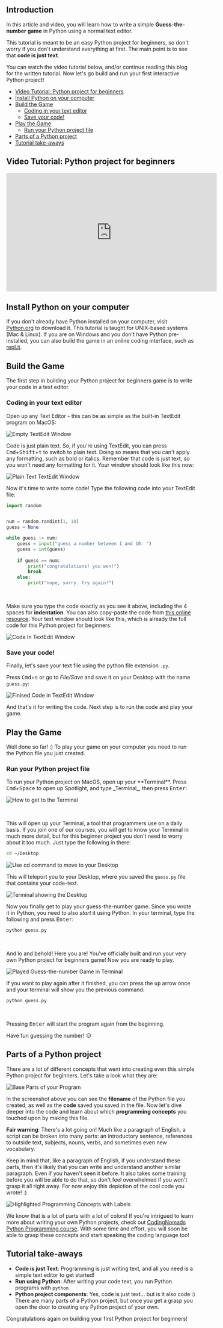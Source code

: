 <h2 id="introduction">Introduction</h2>

In this article and video, you will learn how to write a simple **Guess-the-number game** in Python using a normal text editor. 

This tutorial is meant to be an easy Python project for beginners, so don't worry if you don't understand everything at first. The main point is to see that **code is just text**. 

You can watch the video tutorial below, and/or continue reading this blog for the written tutorial. Now let's go build and run your first interactive Python project!

- [Video Tutorial: Python project for beginners](#video-tutorial-python-project-for-beginners)
- [Install Python on your computer](#install-python-on-your-computer)
- [Build the Game ](#build-the-game-)
  - [Coding in your text editor](#coding-in-your-text-editor)
  - [Save your code!](#save-your-code)
- [Play the Game](#play-the-game)
  - [Run your Python project file](#run-your-python-project-file)
- [Parts of a Python project](#parts-of-a-python-project)
- [Tutorial take-aways](#tutorial-take-aways)

<h2 id="video-tutorial-python-project-for-beginners">Video Tutorial: Python project for beginners</h2>

<iframe width="560" height="315" src="https://www.youtube.com/embed/CAOOILNwI5M" frameborder="0" allow="accelerometer; autoplay; encrypted-media; gyroscope; picture-in-picture" allowfullscreen></iframe>

<h2 id="install-python-on-your-computer">Install Python on your computer</h2>

If you don't already have Python installed on your computer, visit <a target="_blank" href="https://www.python.org/downloads/">Python.org</a> to download it. This tutorial is taught for UNIX-based systems (Mac & Linux). If you are on Windows and you don't have Python pre-installed, you can also build the game in an online coding interface, such as <a href="repl.it" target="_blank">[repl.it](https://repl.it/)</a>.

<h2 id="build-the-game">Build the Game</h2> 

The first step in building your Python project for beginners game is to write your code in a text editor.

<h3 id="coding-in-your-text-editor">Coding in your text editor</h3>

Open up any Text Editor - this can be as simple as the built-in TextEdit program on MacOS:

![Empty TextEdit Window](https://github.com/CodingNomads/articles/blob/main/code-is-text/imgs/empty_textedit.png?raw=true)

Code is just plain text. So, if you're using TextEdit, you can press <kbd>Cmd</kbd>+<kbd>Shift</kbd>+<kbd>t</kbd> to switch to plain text. Doing so means that you can't apply any formatting, such as bold or italics. Remember that code is just text, so you won't need any formatting for it. Your window should look like this now:

![Plain Text TextEdit Window](https://github.com/CodingNomads/articles/blob/main/code-is-text/imgs/plain_textedit_window.png?raw=true)

Now it's time to write some code! Type the following code into your TextEdit file:

```python
import random


num = random.randint(1, 10)
guess = None

while guess != num:
    guess = input("guess a number between 1 and 10: ")
    guess = int(guess)
    
    if guess == num:
        print("congratulations! you won!")
        break
    else:
        print("nope, sorry. try again!")
```
&nbsp;

Make sure you type the code exactly as you see it above, including the 4 spaces for **indentation**. You can also copy-paste the code from [this online resource](https://gist.github.com/martin-martin/d2f0bf7a6187a4e05d847b06e2bcee1d). Your text window should look like this, which is already the full code for this Python project for beginners:

![Code In TextEdit Window](https://github.com/CodingNomads/articles/blob/main/code-is-text/imgs/guess_code.png?raw=true)

<h3 id="save-your-code">Save your code!</h3>

Finally, let's save your text file using the python file extension `.py`. 

Press <kbd>Cmd</kbd>+<kbd>s</kbd> or go to _File/Save_ and save it on your Desktop with the name `guess.py`:

![Finised Code in TextEdit Window](https://github.com/CodingNomads/articles/blob/main/code-is-text/imgs/finished_code.png?raw=true)

And that's it for writing the code. Next step is to run the code and play your game.

<h2 id="play-the-game">Play the Game</h2>

Well done so far! :) To play your game on your computer you need to run the Python file you just created. 

<h3 id="run-your-python-project-file">Run your Python project file</h3>
To run your Python project on MacOS, open up your **Terminal**. Press <kbd>Cmd</kbd>+<kbd>Space</kbd> to open up Spotlight, and type _Terminal_, then press <kbd>Enter</kbd>:

![How to get to the Terminal](https://github.com/CodingNomads/articles/blob/main/code-is-text/imgs/get_to_terminal.png?raw=true)

&nbsp;

This will open up your Terminal, a tool that programmers use on a daily basis. If you join one of our courses, you will get to know your Terminal in much more detail, but for this beginner project you don't need to worry about it too much. Just type the following in there:

```bash
cd ~/Desktop
```

![Use cd command to move to your Desktop](https://github.com/CodingNomads/articles/blob/main/code-is-text/imgs/cd_desktop.png?raw=true)

This will teleport you to your Desktop, where you saved the `guess.py` file that contains your code-text.

![Terminal showing the Desktop](https://github.com/CodingNomads/articles/blob/main/code-is-text/imgs/on_desktop.png?raw=true)

Now you finally get to play your guess-the-number game. Since you wrote it in Python, you need to also _start_ it using Python. In your terminal, type the following and press <kbd>Enter</kbd>:

```bash
python guess.py
```
&nbsp;

And lo and behold! Here you are! You've officially built and run your very own Python project for beginners game! Now you are ready to play.

![Played Guess-the-number Game in Terminal](https://github.com/CodingNomads/articles/blob/main/code-is-text/imgs/played_game.png?raw=true)

If you want to play again after it finished, you can press the <kbd>up</kbd> arrow once and your terminal will show you the previous command:

```bash
python guess.py
```

&nbsp;

Pressing <kbd>Enter</kbd> will start the program again from the beginning.

Have fun guessing the number! :D

<h2 id="parts-of-a-python-project">Parts of a Python project</h2>

There are a lot of different concepts that went into creating even this simple Python project for beginners. Let's take a look what they are:

![Base Parts of your Program](https://github.com/CodingNomads/articles/blob/main/code-is-text/imgs/base_parts.png?raw=true)

In the screenshot above you can see the **filename** of the Python file you created, as well as the **code** saved you saved in the file. Now let's dive deeper into the code and learn about which **programming concepts** you touched upon by making this file.

**Fair warning**: There's a lot going on! Much like a paragraph of English, a script can be broken into many parts: an introductory sentence, references to outside text, subjects, nouns, verbs, and sometimes even new vocabulary.

Keep in mind that, like a paragraph of English, if you understand these parts, then it's likely that you can write and understand another similar paragraph. Even if you haven't seen it before. It also takes some training before you will be able to do that, so don't feel overwhelmed if you won't grasp it all right away. For now enjoy this depiction of the cool code you wrote! :)

![Highlighted Programming Concepts with Labels](https://github.com/CodingNomads/articles/blob/main/code-is-text/imgs//programming_concepts.png?raw=True)

We know that is a lot of parts with a lot of colors! If you're intrigued to learn more about writing your own Python projects, check out <a target="_blank" href="https://codingnomads.co/courses/python-bootcamp-online/">CodingNomads Python Programming course</a>. With some time and effort, you will soon be able to grasp these concepts and start speaking the coding language too!

<h2 id="tutorial-take-aways">Tutorial take-aways</h2>

- **Code is just Text**: Programming is just writing text, and all you need is a simple text editor to get started!
- **Run using Python**: After writing your code text, you run Python programs with `python`
- **Python project components**: Yes, code is just text... but is it also code :) There are many parts of a Python project, but once you get a grasp you open the door to creating any Python project of your own.

Congratulations again on building your first Python project for beginners!

